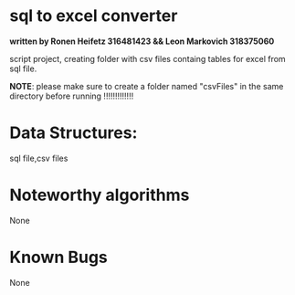 # sql to excel converter
**written by Ronen Heifetz 316481423 && Leon Markovich 318375060**

script project, creating folder with csv files containg tables for excel  from sql file.

**NOTE**: please make sure to create a folder named "csvFiles" in the same directory before running !!!!!!!!!!!!!

# Data Structures:

sql file,csv files

# Noteworthy algorithms
None
# Known Bugs
None
